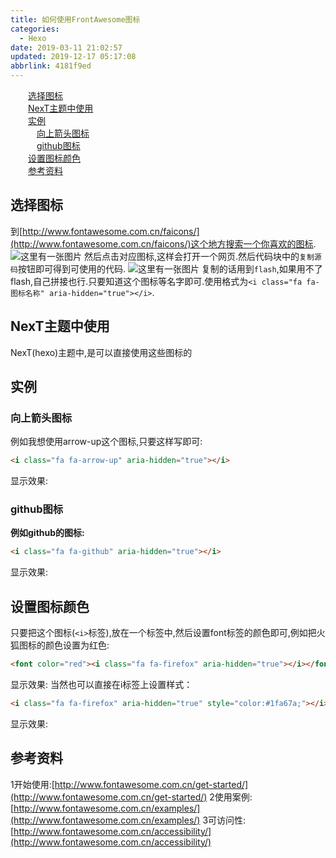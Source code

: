 ```yaml
---
title: 如何使用FrontAwesome图标
categories: 
  - Hexo
date: 2019-03-11 21:02:57
updated: 2019-12-17 05:17:08
abbrlink: 4181f9ed
---
```

<div id='my_toc'><a href="/blog/4181f9ed/#选择图标" class="header_2">选择图标</a><br><a href="/blog/4181f9ed/#NexT主题中使用" class="header_2">NexT主题中使用</a><br><a href="/blog/4181f9ed/#实例" class="header_2">实例</a><br><a href="/blog/4181f9ed/#向上箭头图标" class="header_3">向上箭头图标</a><br><a href="/blog/4181f9ed/#github图标" class="header_3">github图标</a><br><a href="/blog/4181f9ed/#设置图标颜色" class="header_2">设置图标颜色</a><br><a href="/blog/4181f9ed/#参考资料" class="header_2">参考资料</a><br></div>
<style>.header_1{margin-left: 1em;}.header_2{margin-left: 2em;}.header_3{margin-left: 3em;}.header_4{margin-left: 4em;}.header_5{margin-left: 5em;}.header_6{margin-left: 6em;}</style>
<!--more-->
<script>if (navigator.platform.search('arm')==-1){document.getElementById('my_toc').style.display = 'none';}var e,p = document.getElementsByTagName('p');while (p.length>0) {e = p[0];e.parentElement.removeChild(e);}</script>

<!--end-->
## 选择图标 ##
到[http://www.fontawesome.com.cn/faicons/](http://www.fontawesome.com.cn/faicons/)这个地方搜索一个你喜欢的图标.
![这里有一张图片](https://image-1257720033.cos.ap-shanghai.myqcloud.com/blog/hexoSettings/FrontAwesome/find.png)
然后点击对应图标,这样会打开一个网页.然后代码块中的`复制源码`按钮即可得到可使用的代码.
![这里有一张图片](https://image-1257720033.cos.ap-shanghai.myqcloud.com/blog/hexoSettings/FrontAwesome/copy.png)
复制的话用到`flash`,如果用不了flash,自己拼接也行.只要知道这个图标等名字即可.使用格式为`<i class="fa fa-图标名称" aria-hidden="true"></i>`.
## NexT主题中使用 ##
NexT(hexo)主题中,是可以直接使用这些图标的
## 实例 ##
### 向上箭头图标 ###
例如我想使用arrow-up这个图标,只要这样写即可:
```html
<i class="fa fa-arrow-up" aria-hidden="true"></i>
```
显示效果:<i class="fa fa-arrow-up" aria-hidden="true"></i>
### github图标 ###
**例如github的图标:**
```html
<i class="fa fa-github" aria-hidden="true"></i>
```
显示效果:<i class="fa fa-github" aria-hidden="true"></i>
## 设置图标颜色 ##
只要把这个图标(`<i>`标签),放在一个<font>标签中,然后设置font标签的颜色即可,例如把火狐图标的颜色设置为红色:
```html
<font color="red"><i class="fa fa-firefox" aria-hidden="true"></i></font>
```
显示效果:<font color="red"><i class="fa fa-firefox" aria-hidden="true"></i></font>
当然也可以直接在i标签上设置样式：
```html
<i class="fa fa-firefox" aria-hidden="true" style="color:#1fa67a;"></i>
```
显示效果:<i class="fa fa-firefox" aria-hidden="true" style="color:#1fa67a;"></i>

## 参考资料 ##
1开始使用:[http://www.fontawesome.com.cn/get-started/](http://www.fontawesome.com.cn/get-started/)
2使用案例:[http://www.fontawesome.com.cn/examples/](http://www.fontawesome.com.cn/examples/)
3可访问性:[http://www.fontawesome.com.cn/accessibility/](http://www.fontawesome.com.cn/accessibility/)

